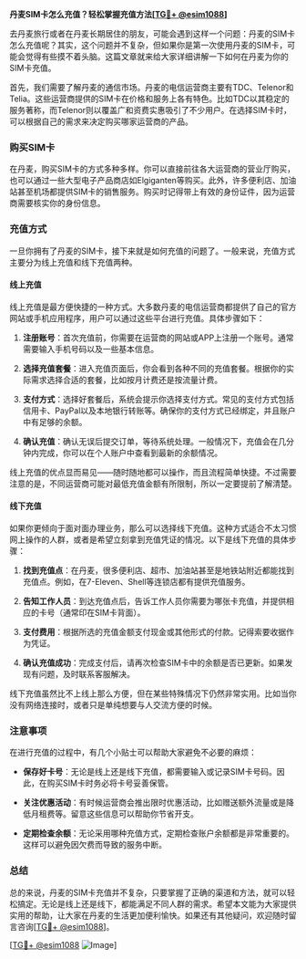 **丹麦SIM卡怎么充值？轻松掌握充值方法[[TG💪+ @esim1088](https://t.me/s/esim1088)]**

去丹麦旅行或者在丹麦长期居住的朋友，可能会遇到这样一个问题：丹麦的SIM卡怎么充值呢？其实，这个问题并不复杂，但如果你是第一次使用丹麦的SIM卡，可能会觉得有些摸不着头脑。这篇文章就来给大家详细讲解一下如何在丹麦为你的SIM卡充值。

首先，我们需要了解丹麦的通信市场。丹麦的电信运营商主要有TDC、Telenor和Telia。这些运营商提供的SIM卡在价格和服务上各有特色。比如TDC以其稳定的服务著称，而Telenor则以覆盖广和资费实惠吸引了不少用户。在选择SIM卡时，可以根据自己的需求来决定购买哪家运营商的产品。

### 购买SIM卡

在丹麦，购买SIM卡的方式多种多样。你可以直接前往各大运营商的营业厅购买，也可以通过一些大型电子产品商店如Elgiganten等购买。此外，许多便利店、加油站甚至机场都提供SIM卡的销售服务。购买时记得带上有效的身份证件，因为运营商需要核实你的身份信息。

### 充值方式

一旦你拥有了丹麦的SIM卡，接下来就是如何充值的问题了。一般来说，充值方式主要分为线上充值和线下充值两种。

#### 线上充值

线上充值是最方便快捷的一种方式。大多数丹麦的电信运营商都提供了自己的官方网站或手机应用程序，用户可以通过这些平台进行充值。具体步骤如下：

1. **注册账号**：首次充值前，你需要在运营商的网站或APP上注册一个账号。通常需要输入手机号码以及一些基本信息。
   
2. **选择充值套餐**：进入充值页面后，你会看到各种不同的充值套餐。根据你的实际需求选择合适的套餐，比如按月计费还是按流量计费。

3. **支付方式**：选择好套餐后，系统会提示你选择支付方式。常见的支付方式包括信用卡、PayPal以及本地银行转账等。确保你的支付方式已经绑定，并且账户中有足够的余额。

4. **确认充值**：确认无误后提交订单，等待系统处理。一般情况下，充值会在几分钟内完成，你可以在个人账户中查看到最新的余额情况。

线上充值的优点显而易见——随时随地都可以操作，而且流程简单快捷。不过需要注意的是，不同运营商可能对最低充值金额有所限制，所以一定要提前了解清楚。

#### 线下充值

如果你更倾向于面对面办理业务，那么可以选择线下充值。这种方式适合不太习惯网上操作的人群，或者是希望立刻拿到充值凭证的情况。以下是线下充值的具体步骤：

1. **找到充值点**：在丹麦，很多便利店、超市、加油站甚至是地铁站附近都能找到充值点。例如，在7-Eleven、Shell等连锁店都有提供充值服务。

2. **告知工作人员**：到达充值点后，告诉工作人员你需要为哪张卡充值，并提供相应的卡号（通常印在SIM卡背面）。

3. **支付费用**：根据所选的充值金额支付现金或其他形式的付款。记得索要收据作为凭证。

4. **确认充值成功**：完成支付后，请再次检查SIM卡中的余额是否已更新。如果发现有问题，及时联系客服解决。

线下充值虽然比不上线上那么方便，但在某些特殊情况下仍然非常实用。比如当你没有网络连接时，或者只是单纯想要与人交流方便的时候。

### 注意事项

在进行充值的过程中，有几个小贴士可以帮助大家避免不必要的麻烦：

- **保存好卡号**：无论是线上还是线下充值，都需要输入或记录SIM卡号码。因此，在购买SIM卡时务必将卡号妥善保管。
  
- **关注优惠活动**：有时候运营商会推出限时优惠活动，比如赠送额外流量或是降低月租费等。留意这些信息可以帮助你节省开支。

- **定期检查余额**：无论采用哪种充值方式，定期检查账户余额都是非常重要的。这样可以避免因欠费而导致的服务中断。

### 总结

总的来说，丹麦的SIM卡充值并不复杂，只要掌握了正确的渠道和方法，就可以轻松搞定。无论是线上还是线下，都能满足不同人群的需求。希望本文能为大家提供实用的帮助，让大家在丹麦的生活更加便利愉快。如果还有其他疑问，欢迎随时留言咨询[[TG💪+ @esim1088](https://t.me/s/esim1088)]。

[[TG💪+ @esim1088](https://t.me/s/esim1088) ![Image](https://i.postimg.cc/4NQfJmqS/Snipaste-2025-05-13-00-14-12.png)]
